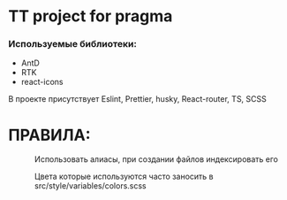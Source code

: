<h1>TT project for pragma</h1>

<h3>Используемые библиотеки:</h3>
<ul>
  <li>AntD</li>
  <li>RTK</li>
  <li>react-icons</li>
</ul>

<p>В проекте присутствует Eslint, Prettier, husky, React-router, TS, SCSS</p>

<h1>ПРАВИЛА:</h1>

<ul>
  <ol>Использовать алиасы, при создании файлов индексировать его</ol>
  <ol>Цвета которые используются часто заносить в src/style/variables/colors.scss</ol>
</ul>

